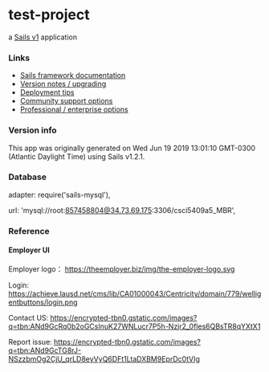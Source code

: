 # test-project

a [Sails v1](https://sailsjs.com) application


### Links

+ [Sails framework documentation](https://sailsjs.com/get-started)
+ [Version notes / upgrading](https://sailsjs.com/documentation/upgrading)
+ [Deployment tips](https://sailsjs.com/documentation/concepts/deployment)
+ [Community support options](https://sailsjs.com/support)
+ [Professional / enterprise options](https://sailsjs.com/enterprise)


### Version info

This app was originally generated on Wed Jun 19 2019 13:01:10 GMT-0300 (Atlantic Daylight Time) using Sails v1.2.1.

<!-- Internally, Sails used [`sails-generate@1.16.8`](https://github.com/balderdashy/sails-generate/tree/v1.16.8/lib/core-generators/new). -->



<!--
Note:  Generators are usually run using the globally-installed `sails` CLI (command-line interface).  This CLI version is _environment-specific_ rather than app-specific, thus over time, as a project's dependencies are upgraded or the project is worked on by different developers on different computers using different versions of Node.js, the Sails dependency in its package.json file may differ from the globally-installed Sails CLI release it was originally generated with.  (Be sure to always check out the relevant [upgrading guides](https://sailsjs.com/upgrading) before upgrading the version of Sails used by your app.  If you're stuck, [get help here](https://sailsjs.com/support).)
-->

### Database
adapter: require('sails-mysql'),

url: 'mysql://root:857458804@34.73.69.175:3306/csci5409a5_MBR',


### Reference
#### Employer UI
Employer logo：
https://theemployer.biz/img/the-employer-logo.svg

Login:
https://achieve.lausd.net/cms/lib/CA01000043/Centricity/domain/779/welligentbuttons/login.png

Contact US:
https://encrypted-tbn0.gstatic.com/images?q=tbn:ANd9GcRq0b2oGCsInuK27WNLucr7P5h-Nzjr2_0fles6QBsTR8qYXtX1

Report issue:
https://encrypted-tbn0.gstatic.com/images?q=tbn:ANd9GcTG8rJ-NSzzbmOg2CjU_qrLD8eyVyQ6DFt1LtaDXBM9EprDc0tVIg

